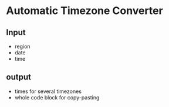 # Automatic Timezone Converter

## Input 
- region
- date
- time


## output 
- times for several timezones
- whole code block for copy-pasting
